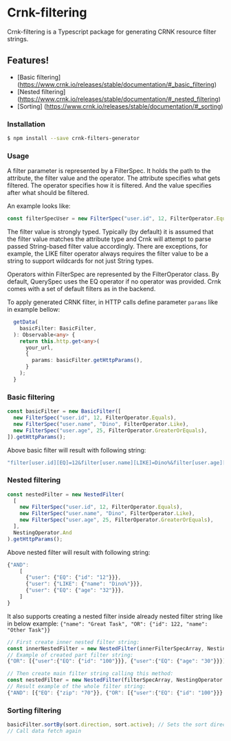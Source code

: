 # Crnk-filtering

Crnk-filtering is a Typescript package for generating CRNK resource filter strings.

## Features!

- [Basic filtering] (https://www.crnk.io/releases/stable/documentation/#_basic_filtering)
- [Nested filtering] (https://www.crnk.io/releases/stable/documentation/#_nested_filtering)
- [Sorting] (https://www.crnk.io/releases/stable/documentation/#_sorting)

### Installation

```sh
$ npm install --save crnk-filters-generator
```

### Usage

A filter parameter is represented by a FilterSpec. It holds the path to the attribute, the filter value and the operator. The attribute specifies what gets filtered. The operator specifies how it is filtered. And the value specifies after what should be filtered.

An example looks like:

```typescript
const filterSpecUser = new FilterSpec("user.id", 12, FilterOperator.Equals);
```

The filter value is strongly typed. Typically (by default) it is assumed that the filter value matches the attribute type and Crnk will attempt to parse passed String-based filter value accordingly. There are exceptions, for example, the LIKE filter operator always requires the filter value to be a string to support wildcards for not just String types.

Operators within FilterSpec are represented by the FilterOperator class. By default, QuerySpec uses the EQ operator if no operator was provided. Crnk comes with a set of default filters as in the backend.

To apply generated CRNK filter, in HTTP calls define parameter `params` like in example bellow:

```typescript
  getData(
    basicFilter: BasicFilter,
  ): Observable<any> {
    return this.http.get<any>(
      your_url,
      {
        params: basicFilter.getHttpParams(),
      }
    );
  }

```

### Basic filtering

```typescript
const basicFilter = new BasicFilter([
  new FilterSpec("user.id", 12, FilterOperator.Equals),
  new FilterSpec("user.name", "Dino", FilterOperator.Like),
  new FilterSpec("user.age", 25, FilterOperator.GreaterOrEquals),
]).getHttpParams();
```

Above basic filter will result with following string:

```typescript
"filter[user.id][EQ]=12&filter[user.name][LIKE]=Dino%&filter[user.age][GE]=25";
```

### Nested filtering

```typescript
const nestedFilter = new NestedFilter(
  [
    new FilterSpec("user.id", 12, FilterOperator.Equals),
    new FilterSpec("user.name", "Dino", FilterOperator.Like),
    new FilterSpec("user.age", 25, FilterOperator.GreaterOrEquals),
  ],
  NestingOperator.And
).getHttpParams();
```

Above nested filter will result with following string:

```typescript
{"AND":
    [
      {"user": {"EQ": {"id": "12"}}},
      {"user": {"LIKE": {"name": "Dino%"}}},
      {"user": {"EQ": {"age": "32"}}},
    ]
}
```

It also supports creating a nested filter inside already nested filter string like in below example:
`{"name": "Great Task", "OR": {"id": 122, "name": "Other Task"}}`

```typescript
// First create inner nested filter string:
const innerNestedFilter = new NestedFilter(innerFilterSpecArray, NestingOperator.Or);
// Example of created part filter string:
{"OR": [{"user":{"EQ": {"id": "100"}}}, {"user":{"EQ": {"age": "30"}}}]}

// Then create main filter string calling this method:
const nestedFilter = new NestedFilter(filterSpecArray, NestingOperator.And, innerNestedFilter.buildFilterString());
// Result example of the whole filter string:
{"AND": [{"EQ": {"zip": "70"}}, {"OR": [{"user":{"EQ": {"id": "100"}}}, {"user":{"EQ": {"age": "30"}}}]}]}
```

### Sorting filtering

```typescript
basicFilter.sortBy(sort.direction, sort.active); // Sets the sort direction
// Call data fetch again
```
